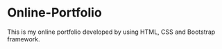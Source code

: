 # Online-Portfolio
This is my online portfolio developed by using HTML, CSS and Bootstrap framework. 
